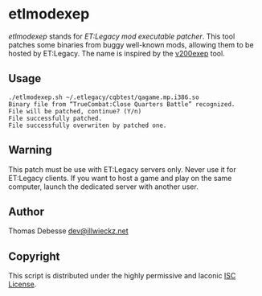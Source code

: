 etlmodexep
==========

_etlmodexep_ stands for _ET:Legacy mod executable patcher_. This tool patches some binaries from buggy well-known mods, allowing them to be hosted by ET:Legacy. The name is inspired by the [v200exep](http://www.ticalc.org/archives/files/fileinfo/247/24753.html) tool.

Usage
-----

```
./etlmodexep.sh ~/.etlegacy/cqbtest/qagame.mp.i386.so
Binary file from “TrueCombat:Close Quarters Battle” recognized.
File will be patched, continue? (Y/n) 
File successfully patched.
File successfully overwriten by patched one.
```

Warning
-------

This patch must be use with ET:Legacy servers only. Never use it for ET:Legacy clients. If you want to host a game and play on the same computer, launch the dedicated server with another user.

Author
------

Thomas Debesse <dev@illwieckz.net>

Copyright
---------

This script is distributed under the highly permissive and laconic [ISC License](COPYING.md).
